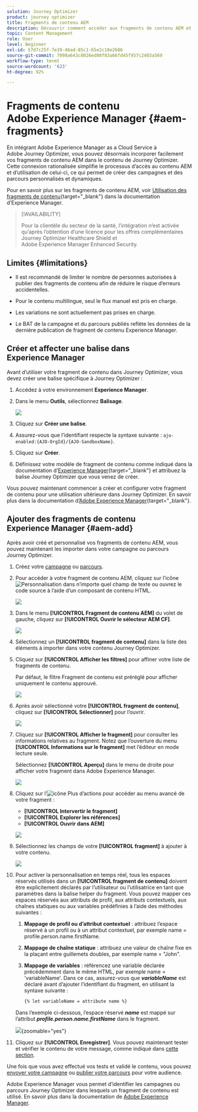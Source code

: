 ```yaml
---
solution: Journey Optimizer
product: journey optimizer
title: Fragments de contenu AEM
description: Découvrir comment accéder aux fragments de contenu AEM et comment les gérer
topic: Content Management
role: User
level: Beginner
exl-id: 57d7c25f-7e39-46ad-85c1-65e2c18e2686
source-git-commit: 7098a643c8026ed00f83a66fd45f957c2403a569
workflow-type: tm+mt
source-wordcount: '623'
ht-degree: 92%

---
```


# Fragments de contenu Adobe Experience Manager {#aem-fragments}

En intégrant Adobe Experience Manager as a Cloud Service à Adobe Journey Optimizer, vous pouvez désormais incorporer facilement vos fragments de contenu AEM dans le contenu de Journey Optimizer. Cette connexion rationalisée simplifie le processus d’accès au contenu AEM et d’utilisation de celui-ci, ce qui permet de créer des campagnes et des parcours personnalisés et dynamiques.

Pour en savoir plus sur les fragments de contenu AEM, voir [Utilisation des fragments de contenu](https://experienceleague.adobe.com/fr/docs/experience-manager-cloud-service/content/sites/administering/content-fragments/content-fragments-with-journey-optimizer){target="_blank"} dans la documentation d’Experience Manager.

>[!AVAILABILITY]
>
>Pour la clientèle du secteur de la santé, l’intégration n’est activée qu’après l’obtention d’une licence pour les offres complémentaires Journey Optimizer Healthcare Shield et Adobe Experience Manager Enhanced Security.

## Limites {#limitations}

* Il est recommandé de limiter le nombre de personnes autorisées à publier des fragments de contenu afin de réduire le risque d’erreurs accidentelles.

* Pour le contenu multilingue, seul le flux manuel est pris en charge.

* Les variations ne sont actuellement pas prises en charge.

* Le BAT de la campagne et du parcours publiés reflète les données de la dernière publication de fragment de contenu Experience Manager.

## Créer et affecter une balise dans Experience Manager

Avant d’utiliser votre fragment de contenu dans Journey Optimizer, vous devez créer une balise spécifique à Journey Optimizer :

1. Accédez à votre environnement **Experience Manager**.

1. Dans le menu **Outils**, sélectionnez **Balisage**.

   ![](assets/do-not-localize/aem_tag_1.png)

1. Cliquez sur **Créer une balise**.

1. Assurez-vous que l’identifiant respecte la syntaxe suivante : `ajo-enabled:{AJO-OrgId}/{AJO-SandboxName}`.

1. Cliquez sur **Créer**.

1. Définissez votre modèle de fragment de contenu comme indiqué dans la documentation d’[Experience Manager](https://experienceleague.adobe.com/fr/docs/experience-manager-cloud-service/content/sites/administering/content-fragments/content-fragment-models){target="_blank"} et attribuez la balise Journey Optimizer que vous venez de créer.

Vous pouvez maintenant commencer à créer et configurer votre fragment de contenu pour une utilisation ultérieure dans Journey Optimizer. En savoir plus dans la documentation d’[Adobe Experience Manager](https://experienceleague.adobe.com/fr/docs/experience-manager-cloud-service/content/sites/administering/content-fragments/managing){target="_blank"}.

## Ajouter des fragments de contenu Experience Manager {#aem-add}

Après avoir créé et personnalisé vos fragments de contenu AEM, vous pouvez maintenant les importer dans votre campagne ou parcours Journey Optimizer.

1. Créez votre [campagne](../campaigns/create-campaign.md) ou [parcours](../building-journeys/journey-gs.md).

1. Pour accéder à votre fragment de contenu AEM, cliquez sur l’icône ![Personnalisation](assets/do-not-localize/Smock_PersonalizationField_18_N.svg) dans n’importe quel champ de texte ou ouvrez le code source à l’aide d’un composant de contenu HTML.

   ![](assets/aem_campaign_2.png)

1. Dans le menu **[!UICONTROL Fragment de contenu AEM]** du volet de gauche, cliquez sur **[!UICONTROL Ouvrir le sélecteur AEM CF]**.

   ![](assets/aem_campaign_3.png)

1. Sélectionnez un **[!UICONTROL fragment de contenu]** dans la liste des éléments à importer dans votre contenu Journey Optimizer.

1. Cliquez sur **[!UICONTROL Afficher les filtres]** pour affiner votre liste de fragments de contenu.

   Par défaut, le filtre Fragment de contenu est préréglé pour afficher uniquement le contenu approuvé.

   ![](assets/aem_campaign_4.png)

1. Après avoir sélectionné votre **[!UICONTROL fragment de contenu]**, cliquez sur **[!UICONTROL Sélectionner]** pour l’ouvrir.

   ![](assets/aem_campaign_5.png)

1. Cliquez sur **[!UICONTROL Afficher le fragment]** pour consulter les informations relatives au fragment. Notez que l’ouverture du menu **[!UICONTROL Informations sur le fragment]** met l’éditeur en mode lecture seule.

   Sélectionnez **[!UICONTROL Aperçu]** dans le menu de droite pour afficher votre fragment dans Adobe Experience Manager.

   ![](assets/aem_campaign_7.png)

1. Cliquez sur l’![icône Plus d’actions](assets/do-not-localize/Smock_MoreSmallList_18_N.svg) pour accéder au menu avancé de votre fragment :

   * **[!UICONTROL Intervertir le fragment]**
   * **[!UICONTROL Explorer les références]**
   * **[!UICONTROL Ouvrir dans AEM]**

   ![](assets/aem_campaign_8.png)

1. Sélectionnez les champs de votre **[!UICONTROL fragment]** à ajouter à votre contenu.
   <!--
    Note that if you choose to copy the value, any future updates to the Content Fragment will not be reflected in your campaign or journey. However, using dynamic placeholders ensures real-time updates.-->

   ![](assets/aem_campaign_6.png)

1. Pour activer la personnalisation en temps réel, tous les espaces réservés utilisés dans un **[!UICONTROL fragment de contenu]** doivent être explicitement déclarés par l’utilisateur ou l’utilisatrice en tant que paramètres dans la balise helper du fragment. Vous pouvez mapper ces espaces réservés aux attributs de profil, aux attributs contextuels, aux chaînes statiques ou aux variables prédéfinies à l’aide des méthodes suivantes :

   1. **Mappage de profil ou d’attribut contextuel** : attribuez l’espace réservé à un profil ou à un attribut contextuel, par exemple name = profile.person.name.firstName.

   1. **Mappage de chaîne statique** : attribuez une valeur de chaîne fixe en la plaçant entre guillemets doubles, par exemple name = &quot;John&quot;.

   1. **Mappage de variables** : référencez une variable déclarée précédemment dans le même HTML, par exemple name = &#39;variableName&#39;.
Dans ce cas, assurez-vous que **_variableName_** est déclaré avant d’ajouter l’identifiant du fragment, en utilisant la syntaxe suivante :

      ```html
      {% let variableName = attribute name %} 
      ```

   Dans l’exemple ci-dessous, l’espace réservé **_name_** est mappé sur l’attribut **_profile.person.name.firstName_** dans le fragment.

   ![](assets/aem_campaign_9.png){zoomable="yes"}


1. Cliquez sur **[!UICONTROL Enregistrer]**. Vous pouvez maintenant tester et vérifier le contenu de votre message, comme indiqué dans [cette section](../content-management/preview.md).

Une fois que vous avez effectué vos tests et validé le contenu, vous pouvez [envoyer votre campagne](../campaigns/review-activate-campaign.md) ou [publier votre parcours](../building-journeys/publishing-the-journey.md) pour votre audience.

Adobe Experience Manager vous permet d’identifier les campagnes ou parcours Journey Optimizer dans lesquels un fragment de contenu est utilisé. En savoir plus dans la documentation de [Adobe Experience Manager](https://experienceleague.adobe.com/fr/docs/experience-manager-cloud-service/content/sites/administering/content-fragments/extension-content-fragment-ajo-external-references).
